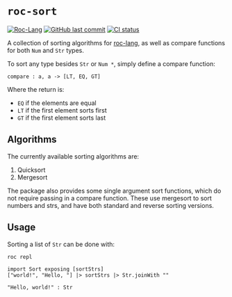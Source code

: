 # `roc-sort`
[![Roc-Lang][roc_badge]][roc_link]
[![GitHub last commit][last_commit_badge]][last_commit_link]
[![CI status][ci_status_badge]][ci_status_link]

A collection of sorting algorithms for [roc-lang](https://github.com/roc-lang/roc), as well as compare functions for both `Num` and `Str` types.

To sort any type besides `Str` or `Num *`, simply define a compare function:
```roc
compare : a, a -> [LT, EQ, GT]
```
Where the return is:
- `EQ` if the elements are equal
- `LT` if the first element sorts first
- `GT` if the first element sorts last

## Algorithms
The currently available sorting algorithms are:
1) Quicksort
2) Mergesort

The package also provides some single argument sort functions, which do not require passing in a compare function. These use mergesort to sort numbers and strs, and have both standard and reverse sorting versions.

## Usage
Sorting a list of `Str` can be done with:

`roc repl`
```roc
import Sort exposing [sortStrs]
["world!", "Hello, "] |> sortStrs |> Str.joinWith ""

"Hello, world!" : Str
```

[roc_badge]: https://img.shields.io/endpoint?url=https%3A%2F%2Fpastebin.com%2Fraw%2FcFzuCCd7
[roc_link]: https://github.com/roc-lang/roc

[ci_status_badge]: https://img.shields.io/github/actions/workflow/status/imclerran/roc-sort/ci.yaml?logo=github&logoColor=lightgrey
[ci_status_link]: https://github.com/imclerran/roc-sort/actions/workflows/ci.yaml

[last_commit_badge]: https://img.shields.io/github/last-commit/imclerran/roc-sort?logo=git&logoColor=lightgrey
[last_commit_link]: https://github.com/imclerran/roc-sort/commits/main/

